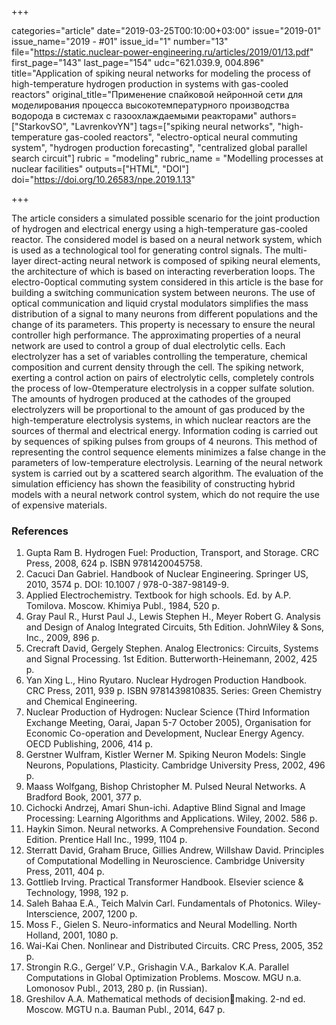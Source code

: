 +++

categories="article"
date="2019-03-25T00:10:00+03:00"
issue="2019-01"
issue_name="2019 - #01"
issue_id="1"
number="13"
file="https://static.nuclear-power-engineering.ru/articles/2019/01/13.pdf"
first_page="143"
last_page="154"
udc="621.039.9, 004.896"
title="Application of spiking neural networks for modeling the process of high-temperature hydrogen production in systems with gas-cooled reactors"
original_title="Применение спайковой нейронной сети для моделирования процесса высокотемпературного производства водорода в системах с газоохлаждаемыми реакторами"
authors=["StarkovSO", "LavrenkovYN"]
tags=["spiking neural networks", "high-temperature gas-cooled reactors", "electro-optical neural commuting system", "hydrogen production forecasting", "centralized global parallel search circuit"]
rubric = "modeling"
rubric_name = "Modelling processes at nuclear facilities"
outputs=["HTML", "DOI"]
doi="https://doi.org/10.26583/npe.2019.1.13"

+++

The article considers a simulated possible scenario for the joint production of hydrogen and electrical energy using a high-temperature gas-cooled reactor. The considered model is based on a neural network system, which is used as a technological tool for generating control signals. The multi-layer direct-acting neural network is composed of spiking neural elements, the architecture of which is based on interacting reverberation loops. The electro-0optical commuting system considered in this article is the base for building a switching communication system between neurons. The use of optical communication and liquid crystal modulators simplifies the mass distribution of a signal to many neurons from different populations and the change of its parameters. This property is necessary to ensure the neural controller high performance. The approximating properties of a neural network are used to control a group of dual electrolytic cells. Each electrolyzer has a set of variables controlling the temperature, chemical composition and current density through the cell. The spiking network, exerting a control action on pairs of electrolytic cells, completely controls the process of low-0temperature electrolysis in a copper sulfate solution. The amounts of hydrogen produced at the cathodes of the grouped electrolyzers will be proportional to the amount of gas produced by the high-temperature electrolysis systems, in which nuclear reactors are the sources of thermal and electrical energy. Information coding is carried out by sequences of spiking pulses from groups of 4 neurons. This method of representing the control sequence elements minimizes a false change in the parameters of low-temperature electrolysis. Learning of the neural network system is carried out by a scattered search algorithm. The evaluation of the simulation efficiency has shown the feasibility of constructing hybrid models with a neural network control system, which do not require the use of expensive materials.


### References

1. Gupta Ram B. Hydrogen Fuel: Production, Transport, and Storage. CRC Press, 2008, 624 p. ISBN 9781420045758.
2. Cacuci Dan Gabriel. Handbook of Nuclear Engineering. Springer US, 2010, 3574 p. DOI: 10.1007 / 978-0-387-98149-9.
3. Applied Electrochemistry. Textbook for high schools. Ed. by A.P. Tomilova. Moscow. Khimiya Publ., 1984, 520 p.
4. Gray Paul R., Hurst Paul J., Lewis Stephen H., Meyer Robert G. Analysis and Design of Analog Integrated Circuits, 5th Edition. JohnWiley & Sons, Inc., 2009, 896 p.
5. Crecraft David, Gergely Stephen. Analog Electronics: Circuits, Systems and Signal Processing. 1st Edition. Butterworth-Heinemann, 2002, 425 p.
6. Yan Xing L., Hino Ryutaro. Nuclear Hydrogen Production Handbook. CRC Press, 2011, 939 p. ISBN 9781439810835. Series: Green Chemistry and Chemical Engineering.
7. Nuclear Production of Hydrogen: Nuclear Science (Third Information Exchange Meeting, Oarai, Japan 5-7 October 2005), Organisation for Economic Co-operation and Development, Nuclear Energy Agency. OECD Publishing, 2006, 414 p.
8. Gerstner Wulfram, Kistler Werner M. Spiking Neuron Models: Single Neurons, Populations, Plasticity. Cambridge University Press, 2002, 496 p.
9. Maass Wolfgang, Bishop Christopher M. Pulsed Neural Networks. A Bradford Book, 2001, 377 p.
10. Cichocki Andrzej, Amari Shun-ichi. Adaptive Blind Signal and Image Processing: Learning Algorithms and Applications. Wiley, 2002. 586 p.
11. Haykin Simon. Neural networks. A Comprehensive Foundation. Second Edition. Prentice Hall Inc., 1999, 1104 p.
12. Sterratt David, Graham Bruce, Gillies Andrew, Willshaw David. Principles of Computational Modelling in Neuroscience. Cambridge University Press, 2011, 404 p.
13. Gottlieb Irving. Practical Transformer Handbook. Elsevier science & Technology, 1998, 192 p.
14. Saleh Bahaa E.A., Teich Malvin Carl. Fundamentals of Photonics. Wiley-Interscience, 2007, 1200 p.
15. Moss F., Gielen S. Neuro-informatics and Neural Modelling. North Holland, 2001, 1080 p.
16. Wai-Kai Chen. Nonlinear and Distributed Circuits. CRC Press, 2005, 352 p.
17. Strongin R.G., Gergel’ V.P., Grishagin V.A., Barkalov K.A. Parallel Computations in Global Optimization Problems. Moscow. MGU n.a. Lomonosov Publ., 2013, 280 p. (in Russian).
18. Greshilov A.A. Mathematical methods of decisionmaking. 2-nd ed. Moscow. MGTU n.a. Bauman Publ., 2014, 647 p.